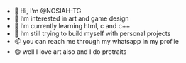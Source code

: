 - 👋 Hi, I’m @NOSIAH-TG
- 👀 I’m interested in art and game design
- 🌱 I’m currently learning html, c and c++
- 💞️ I’m still trying to build myself with personal projects
- 📫 you can reach me through my whatsapp in my profile
- 😄 well I love art also and I do protraits

<!---
NOSIAH-TG/NOSIAH-TG is a ✨ special ✨ repository because its `README.md` (this file) appears on your GitHub profile.
You can click the Preview link to take a look at your changes.
--->
